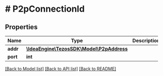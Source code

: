 # # P2pConnectionId

## Properties

Name | Type | Description | Notes
------------ | ------------- | ------------- | -------------
**addr** | [**\IdeaEngine\TezosSDK\Model\P2pAddress**](P2pAddress.md) |  |
**port** | **int** |  | [optional]

[[Back to Model list]](../../README.md#models) [[Back to API list]](../../README.md#endpoints) [[Back to README]](../../README.md)
